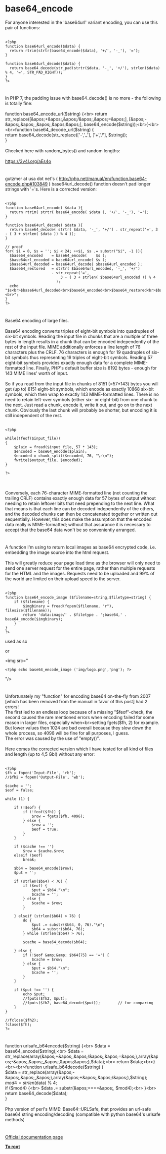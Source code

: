 # base64_encode



For anyone interested in the &apos;base64url&apos; variant encoding, you can use this pair of functions:<br><br>

```
<?php
function base64url_encode($data) {
  return rtrim(strtr(base64_encode($data), '+/', '-_'), '=');
}

function base64url_decode($data) {
  return base64_decode(str_pad(strtr($data, '-_', '+/'), strlen($data) % 4, '=', STR_PAD_RIGHT));
}
?>
```
  

#

In PHP 7, the padding issue with base64_decode() is no more - the following is totally fine:<br><br>function base64_encode_url($string) {<br>    return str_replace([&apos;+&apos;,&apos;/&apos;,&apos;=&apos;], [&apos;-&apos;,&apos;_&apos;,&apos;&apos;], base64_encode($string));<br>}<br><br>function base64_decode_url($string) {<br>    return base64_decode(str_replace([&apos;-&apos;,&apos;_&apos;], [&apos;+&apos;,&apos;/&apos;], $string));<br>}<br><br>Checked here with random_bytes() and random lengths:<br><br>https://3v4l.org/aEs4o  

#

gutzmer at usa dot net&apos;s ( http://php.net/manual/en/function.base64-encode.php#103849 ) base64url_decode() function doesn&apos;t pad longer strings with &apos;=&apos;s. Here is a corrected version: <br><br>

```
<?php
function base64url_encode( $data ){
  return rtrim( strtr( base64_encode( $data ), '+/', '-_'), '=');
}

function base64url_decode( $data ){
  return base64_decode( strtr( $data, '-_', '+/') . str_repeat('=', 3 - ( 3 + strlen( $data )) % 4 ));
}

// proof
for( $i = 0, $s = ''; $i < 24; ++$i, $s .= substr("$i", -1 )){
  $base64_encoded    = base64_encode(    $s );
  $base64url_encoded = base64url_encode( $s );
  $base64url_decoded = base64url_decode( $base64url_encoded );
  $base64_restored   = strtr( $base64url_encoded, '-_', '+/')
                     . str_repeat('=',
                         3 - ( 3 + strlen( $base64url_encoded )) % 4
                       );
  echo "$s<br>$base64url_decoded<br>$base64_encoded<br>$base64_restored<br>$base64url_encoded<br><br>";
}
?>
```
  

#

Base64 encoding of large files.<br><br>Base64 encoding converts triples of eight-bit symbols into quadruples of six-bit symbols. Reading the input file in chunks that are a multiple of three bytes in length results in a chunk that can be encoded independently of the rest of the input file. MIME additionally enforces a line length of 76 characters plus the CRLF. 76 characters is enough for 19 quadruples of six-bit symbols thus representing 19 triples of eight-bit symbols. Reading 57 eight-bit symbols provides exactly enough data for a complete MIME-formatted line. Finally, PHP&apos;s default buffer size is 8192 bytes - enough for 143 MIME lines&apos; worth of input.<br><br>So if you read from the input file in chunks of 8151 (=57*143) bytes you will get (up to) 8151 eight-bit symbols, which encode as exactly 10868 six-bit symbols, which then wrap to exactly 143 MIME-formatted lines. There is no need to retain left-over symbols (either six- or eight-bit) from one chunk to the next. Just read a chunk, encode it, write it out, and go on to the next chunk. Obviously the last chunk will probably be shorter, but encoding it is still independent of the rest.<br><br>

```
<?php

while(!feof($input_file))
{
    $plain = fread($input_file, 57 * 143);
    $encoded = base64_encode($plain);
    $encoded = chunk_split($encoded, 76, "\r\n");
    fwrite($output_file, $encoded);
}

?>
```
<br><br>Conversely, each 76-character MIME-formatted line (not counting the trailing CRLF) contains exactly enough data for 57 bytes of output without needing to retain leftover bits that need prepending to the next line. What that means is that each line can be decoded independently of the others, and the decoded chunks can then be concatenated together or written out sequentially. However, this does make the assumption that the encoded data really is MIME-formatted; without that assurance it is necessary to accept that the base64 data won&apos;t be so conveniently arranged.  

#

A function I&apos;m using to return local images as base64 encrypted code, i.e. embedding the image source into the html request.<br><br>This will greatly reduce your page load time as the browser will only need to send one server request for the entire page, rather than multiple requests for the HTML and the images. Requests need to be uploaded and 99% of the world are limited on their upload speed to the server.<br><br>

```
<?php 
function base64_encode_image ($filename=string,$filetype=string) {
    if ($filename) {
        $imgbinary = fread(fopen($filename, "r"), filesize($filename));
        return 'data:image/' . $filetype . ';base64,' . base64_encode($imgbinary);
    }
}
?>
```


used as so

<style type="text/css">
.logo {
    background: url("

```
<?php echo base64_encode_image ('img/logo.png','png'); ?>
```
") no-repeat right 5px;
}
</style>

or

<img src="

```
<?php echo base64_encode_image ('img/logo.png','png'); ?>
```
"/&gt;  

#

Unfortunately my "function" for encoding base64 on-the-fly from 2007 [which has been removed from the manual in favor of this post] had 2 errors!<br>The first led to an endless loop because of a missing "$feof"-check, the second caused the rare mentioned errors when encoding failed for some reason in larger files, especially when<br>setting fgets($fh, 2) for example. But lower values then 1024 are bad overall because they slow down the whole process, so 4096 will be fine for all purposes, I guess.<br>The error was caused by the use of "empty()".<br><br>Here comes the corrected version which I have tested for all kind of files and length (up to 4,5 Gb!) without any error:<br><br>

```
<?php
$fh = fopen('Input-File', 'rb');
//$fh2 = fopen('Output-File', 'wb');

$cache = '';
$eof = false;

while (1) {

    if (!$eof) {
        if (!feof($fh)) {
            $row = fgets($fh, 4096);
        } else {
            $row = '';
            $eof = true;
        }
    }

    if ($cache !== '')
        $row = $cache.$row;
    elseif ($eof)
        break;

    $b64 = base64_encode($row);
    $put = '';

    if (strlen($b64) < 76) {
        if ($eof) {
            $put = $b64."\n";
            $cache = '';
        } else {
            $cache = $row;
        }

    } elseif (strlen($b64) > 76) {
        do {
            $put .= substr($b64, 0, 76)."\n";
            $b64 = substr($b64, 76);
        } while (strlen($b64) > 76);

        $cache = base64_decode($b64);

    } else {
        if (!$eof &amp;&amp; $b64{75} == '=') {
            $cache = $row;
        } else {
            $put = $b64."\n";
            $cache = '';
        }
    }

    if ($put !== '') {
        echo $put;
        //fputs($fh2, $put);
        //fputs($fh2, base64_decode($put));        // for comparing
    }
}

//fclose($fh2);
fclose($fh);
?>
```
  

#

function urlsafe_b64encode($string) {<br>    $data = base64_encode($string);<br>    $data = str_replace(array(&apos;+&apos;,&apos;/&apos;,&apos;=&apos;),array(&apos;-&apos;,&apos;_&apos;,&apos;&apos;),$data);<br>    return $data;<br>}<br><br>function urlsafe_b64decode($string) {<br>    $data = str_replace(array(&apos;-&apos;,&apos;_&apos;),array(&apos;+&apos;,&apos;/&apos;),$string);<br>    $mod4 = strlen($data) % 4;<br>    if ($mod4) {<br>        $data .= substr(&apos;====&apos;, $mod4);<br>    }<br>    return base64_decode($data);<br>}<br><br>Php version of perl&apos;s MIME::Base64::URLSafe, that provides an url-safe base64 string encoding/decoding (compatible with python base64&apos;s urlsafe methods)  

#

[Official documentation page](https://www.php.net/manual/en/function.base64-encode.php)

**[To root](/README.md)**